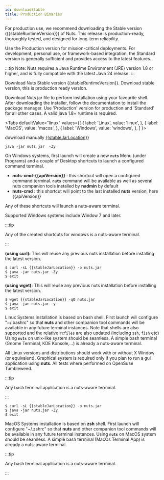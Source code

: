 ```yaml
---
id: downloadStable
title: Production Binaries
---
```


For production use, we recommend downloading the Stable version ({{stableRuntimeVersion}}) of Nuts. This release is production-ready, thoroughly tested, and designed for long-term reliability.

Use the Production version for mission-critical deployments. For development, personal use, or framework-based integration, the Standard version is generally sufficient and provides access to the latest features.

:::tip
Note: Nuts requires a Java Runtime Environment (JRE) version 1.8 or higher, and is fully compatible with the latest Java 24 release.
:::

Download Nuts Stable version {{stableRuntimeVersion}}.
Download stable version, this is production ready version.

Download Nuts jar file to perform installation using your favourite shell. After downloading the installer, follow the documentation to install the package manager. Use 'Production' version for production and 'Standard' for all other cases. A valid java 1.8+ runtime is required.


<Tabs
defaultValue="linux"
values={[
{ label: 'Linux', value: 'linux', },
{ label: 'MacOS', value: 'macos', },
{ label: 'Windows', value: 'windows', },
]
}>
<TabItem value="windows">

download manually [{{stableJarLocation}}]({{stableJarLocation}})

```
java -jar nuts.jar  -Zy
```

On Windows systems, first launch will create a new **```nuts```** Menu (under Programs) and a couple of Desktop shortcuts to launch a configured command terminal.
- **nuts-cmd-{{apiVersion}}** : this shortcut will open a configured command terminal. **```nuts```** command will be available as well as several nuts companion tools installed by **nadmin** by default
- **nuts-cmd**       : this shortcut will point to the last installed **nuts** version, here {{apiVersion}}

Any of these shortcuts will launch a nuts-aware terminal.

Supported Windows systems include Window 7 and later.

:::tip

Any of the created shortcuts for windows is a nuts-aware terminal.

:::

</TabItem>
<TabItem value="linux">

__(using curl):__
This will reuse any previous nuts installation before installing the latest version.

```
$ curl -sL {{stableJarLocation}} -o nuts.jar
$ java -jar nuts.jar -Zy
$ exit
```

__(using wget):__
This will reuse any previous nuts installation before installing the latest version.

```
$ wget {{stableJarLocation}} -qO nuts.jar
$ java -jar nuts.jar -y
$ exit
```


Linux Systems installation is based on bash shell. First launch will configure "~/.bashrc" so that **nuts** and other companion tool commands will be available in any future terminal instances. Note that shells are also supported and the relative `rcfiles` are also updated (including `zsh`, `fish` etc)
Using **```nuts```** on unix-like system should be seamless. A simple bash terminal (Gnome Terminal, KDE Konsole,...) is already a nuts-aware terminal.

All Linux versions and distributions should work with or without X Window (or equivalent). Graphical system is required only if you plan to run a gui application using **nuts**.
All tests where performed on OpenSuse Tumbleweed.

:::tip

Any bash terminal application is a nuts-aware terminal.

:::

</TabItem>

<TabItem value="macos">

```
$ curl -sL {{stableJarLocation}} -o nuts.jar
$ java -jar nuts.jar -Zy
$ exit
```

MacOS Systems installation is based on **zsh** shell. First launch will configure "~/.zshrc" so that **nuts** and other companion tool commands will be available in any future terminal instances.
Using **```nuts```** on MacOS system should be seamless. A simple bash terminal (MacOs Terminal App) is already a nuts-aware terminal.

:::tip

Any bash terminal application is a nuts-aware terminal.

:::

</TabItem>

</Tabs>
